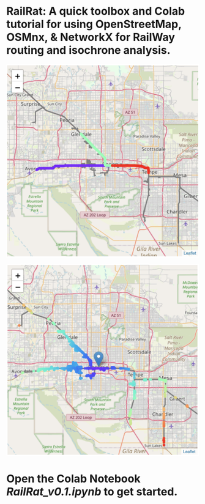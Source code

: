 # RailRat: A quick toolbox and Colab tutorial for using OpenStreetMap, OSMnx, & NetworkX for RailWay routing and isochrone analysis.

![Routes](Images/routes.png)

![Isochrones](Images/isochrone.png)

# Open the Colab Notebook *RailRat_v0.1.ipynb* to get started. 